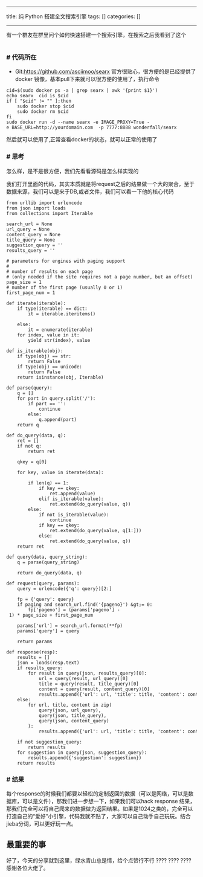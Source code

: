 
--- 
title:  纯 Python 搭建全文搜索引擎 
tags: []
categories: [] 

---
有一个群友在群里问个如何快速搭建一个搜索引擎，在搜索之后我看到了这个

<img src="https://img-blog.csdnimg.cn/img_convert/1b3520953418eed075fa8a3cfffcca64.png" title="">

### # 代码所在
- Git:https://github.com/asciimoo/searx
官方很贴心，很方便的是已经提供了docker 镜像，基本pull下来就可以很方便的使用了，执行命令

```
cid=$(sudo docker ps -a | grep searx | awk '{print $1}')
echo searx  cid is $cid
if [ "$cid" != "" ];then
    sudo docker stop $cid
    sudo docker rm $cid
fi
sudo docker run -d --name searx -e IMAGE_PROXY=True -e BASE_URL=http://yourdomain.com  -p 7777:8888 wonderfall/searx

```

然后就可以使用了,正常查看docker的状态，就可以正常的使用了

### # 思考

怎么样，是不是很方便，我们先看看源码是怎么样实现的

我们打开里面的代码，其实本质就是将request之后的结果做一个大的聚合，至于数据来源，我们可以是来于DB,或者文件，我们可以看一下他的核心代码

```
from urllib import urlencode
from json import loads
from collections import Iterable

search_url = None
url_query = None
content_query = None
title_query = None
suggestion_query = ''
results_query = ''

# parameters for engines with paging support
#
# number of results on each page
# (only needed if the site requires not a page number, but an offset)
page_size = 1
# number of the first page (usually 0 or 1)
first_page_num = 1

def iterate(iterable):
    if type(iterable) == dict:
        it = iterable.iteritems()

    else:
        it = enumerate(iterable)
    for index, value in it:
        yield str(index), value

def is_iterable(obj):
    if type(obj) == str:
        return False
    if type(obj) == unicode:
        return False
    return isinstance(obj, Iterable)

def parse(query):
    q = []
    for part in query.split('/'):
        if part == '':
            continue
        else:
            q.append(part)
    return q

def do_query(data, q):
    ret = []
    if not q:
        return ret

    qkey = q[0]

    for key, value in iterate(data):

        if len(q) == 1:
            if key == qkey:
                ret.append(value)
            elif is_iterable(value):
                ret.extend(do_query(value, q))
        else:
            if not is_iterable(value):
                continue
            if key == qkey:
                ret.extend(do_query(value, q[1:]))
            else:
                ret.extend(do_query(value, q))
    return ret

def query(data, query_string):
    q = parse(query_string)

    return do_query(data, q)

def request(query, params):
    query = urlencode({'q': query})[2:]

    fp = {'query': query}
    if paging and search_url.find('{pageno}') &gt;= 0:
        fp['pageno'] = (params['pageno'] - 1) * page_size + first_page_num

    params['url'] = search_url.format(**fp)
    params['query'] = query

    return params

def response(resp):
    results = []
    json = loads(resp.text)
    if results_query:
        for result in query(json, results_query)[0]:
            url = query(result, url_query)[0]
            title = query(result, title_query)[0]
            content = query(result, content_query)[0]
            results.append({'url': url, 'title': title, 'content': content})
    else:
        for url, title, content in zip(
            query(json, url_query),
            query(json, title_query),
            query(json, content_query)
        ):
            results.append({'url': url, 'title': title, 'content': content})

    if not suggestion_query:
        return results
    for suggestion in query(json, suggestion_query):
        results.append({'suggestion': suggestion})
    return results

```

### # 结果

每个response的时候我们都要以轻松的定制返回的数据（可以是网络，可以是数据库，可以是文件），那我们进一步想一下，如果我们可以hack response 结果，那我们完全可以将自己爬来的数据做为返回结果。如果是1024之类的，完全可以打造自己的“爱好”小引擎，代码我就不贴了，大家可以自己动手自己玩玩。结合jieba分词，可以更好玩一点。

## **最重要的事**

好了，今天的分享就到这里，绿水青山总是情，给个点赞行不行 ???? ???? ???? 感谢各位大佬了。
